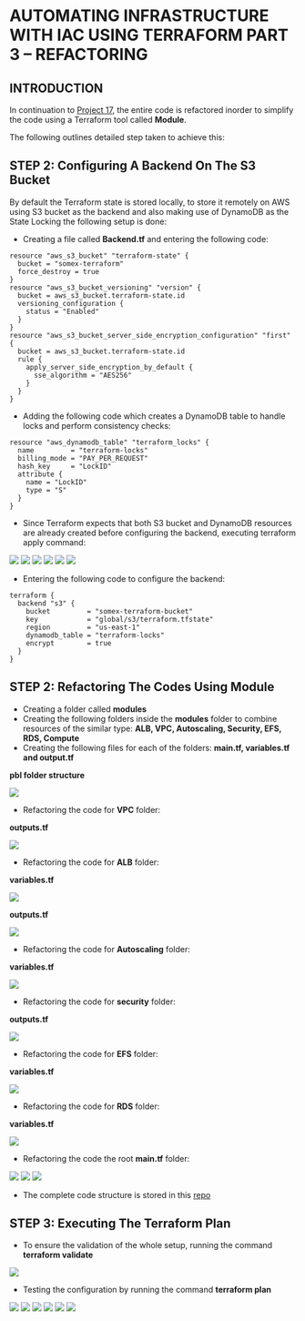 # AUTOMATING INFRASTRUCTURE WITH IAC USING TERRAFORM PART 3 – REFACTORING
## INTRODUCTION
In continuation to [Project 17](https://github.com/somex6/Darey.io-Projects/blob/main/project17.md), the entire code is refactored inorder to simplify the code using a Terraform tool called **Module**.

The following outlines detailed step taken to achieve this:

## STEP 2: Configuring A Backend On The S3 Bucket
By default the Terraform state is stored locally, to store it remotely on AWS using S3 bucket as the backend and also making use of DynamoDB as the State Locking the following setup is done:
- Creating a file called **Backend.tf** and entering the following code:
```
resource "aws_s3_bucket" "terraform-state" {
  bucket = "somex-terraform"
  force_destroy = true
}
resource "aws_s3_bucket_versioning" "version" {
  bucket = aws_s3_bucket.terraform-state.id
  versioning_configuration {
    status = "Enabled"
  }
}
resource "aws_s3_bucket_server_side_encryption_configuration" "first" {
  bucket = aws_s3_bucket.terraform-state.id
  rule {
    apply_server_side_encryption_by_default {
      sse_algorithm = "AES256"
    }
  }
}
```
- Adding the following code which creates a DynamoDB table to handle locks and perform consistency checks:
```
resource "aws_dynamodb_table" "terraform_locks" {
  name         = "terraform-locks"
  billing_mode = "PAY_PER_REQUEST"
  hash_key     = "LockID"
  attribute {
    name = "LockID"
    type = "S"
  }
}
```
- Since Terraform expects that both S3 bucket and DynamoDB resources are already created before configuring the backend, executing terraform apply command:

![](https://github.com/somex6/Darey.io-Projects/blob/main/img/project18/terraform%20init.png)
![](https://github.com/somex6/Darey.io-Projects/blob/main/img/project18/first%20terraform%20apply.png)
![](https://github.com/somex6/Darey.io-Projects/blob/main/img/project18/first%20terraform%20apply-2.png)
![](https://github.com/somex6/Darey.io-Projects/blob/main/img/project18/first%20terraform%20apply-3.png)
![](https://github.com/somex6/Darey.io-Projects/blob/main/img/project18/dynamodb.png)
![](https://github.com/somex6/Darey.io-Projects/blob/main/img/project18/terraform.tfstate%20created.png)

- Entering the following code to configure the backend:
```
terraform {
  backend "s3" {
    bucket         = "somex-terraform-bucket"
    key            = "global/s3/terraform.tfstate"
    region         = "us-east-1"
    dynamodb_table = "terraform-locks"
    encrypt        = true
  }
}
```
## STEP 2: Refactoring The Codes Using Module

- Creating a folder called **modules**
- Creating the following folders inside the **modules** folder to combine resources of the similar type: **ALB, VPC, Autoscaling, Security, EFS, RDS, Compute**
- Creating the following files for each of the folders: **main.tf, variables.tf and output.tf**

**pbl folder structure**

![](https://github.com/somex6/Darey.io-Projects/blob/main/img/project18/structure%20of%20pbl%20folder.png)

- Refactoring the code for **VPC** folder:

**outputs.tf**

![](https://github.com/somex6/Darey.io-Projects/blob/main/img/project18/output%20for%20vpc.png)

- Refactoring the code for **ALB** folder:

**variables.tf**

![](https://github.com/somex6/Darey.io-Projects/blob/main/img/project18/variables%20for%20ALB.png)

**outputs.tf**

![](https://github.com/somex6/Darey.io-Projects/blob/main/img/project18/output%20for%20ALB.png)

- Refactoring the code for **Autoscaling** folder:

**variables.tf**

![](https://github.com/somex6/Darey.io-Projects/blob/main/img/project18/variables%20for%20asg.png)

- Refactoring the code for **security** folder:

**outputs.tf**

![](https://github.com/somex6/Darey.io-Projects/blob/main/img/project18/outputs%20for%20sg.png)

- Refactoring the code for **EFS** folder:

**variables.tf**

![](https://github.com/somex6/Darey.io-Projects/blob/main/img/project18/variables%20for%20efs.png)

- Refactoring the code for **RDS** folder:

**variables.tf**

![](https://github.com/somex6/Darey.io-Projects/blob/main/img/project18/variables%20for%20rds.png)

- Refactoring the code the root **main.tf** folder:

![](https://github.com/somex6/Darey.io-Projects/blob/main/img/project18/main.tf.png)
![](https://github.com/somex6/Darey.io-Projects/blob/main/img/project18/main.tf-2.png)
![](https://github.com/somex6/Darey.io-Projects/blob/main/img/project18/main.tf-3.png)

- The complete code structure is stored in this [repo](https://github.com/somex6/terraform-cloud)

## STEP 3: Executing The Terraform Plan

- To ensure the validation of the whole setup, running the command **terraform validate**

![](https://github.com/somex6/Darey.io-Projects/blob/main/img/project18/terraform%20validate.png)

- Testing the configuration by running the command **terraform plan**

![](https://github.com/somex6/Darey.io-Projects/blob/main/img/project18/terraform%20plan.png)
![](https://github.com/somex6/Darey.io-Projects/blob/main/img/project18/terraform%20plan-2.png)
![](https://github.com/somex6/Darey.io-Projects/blob/main/img/project18/terraform%20plan-3.png)
![](https://github.com/somex6/Darey.io-Projects/blob/main/img/project18/terraform%20plan-4.png)
![](https://github.com/somex6/Darey.io-Projects/blob/main/img/project18/terraform%20plan-5.png)
![](https://github.com/somex6/Darey.io-Projects/blob/main/img/project18/terraform%20plan-6.png)
